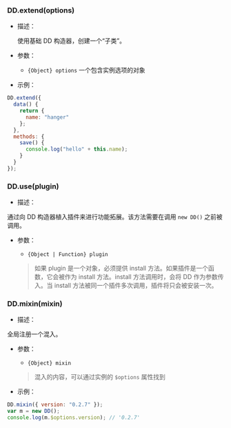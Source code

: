 ### DD.extend(options)

- 描述：

  使用基础 DD 构造器，创建一个“子类”。

- 参数：

  - `{Object} options` 一个包含实例选项的对象

- 示例：

```js
DD.extend({
  data() {
    return {
      name: "hanger"
    };
  },
  methods: {
    save() {
      console.log("hello" + this.name);
    }
  }
});
```

### DD.use(plugin)

- 描述：

通过向 DD 构造器植入插件来进行功能拓展。该方法需要在调用 `new DD()` 之前被调用。

- 参数：

  - `{Object | Function} plugin`

  > 如果 plugin 是一个对象，必须提供 install 方法。如果插件是一个函数，它会被作为 install 方法。install 方法调用时，会将 DD 作为参数传入。当 install 方法被同一个插件多次调用，插件将只会被安装一次。

### DD.mixin(mixin)

- 描述：

全局注册一个混入。

- 参数：

  - `{Object} mixin`

  > 混入的内容，可以通过实例的 `$options` 属性找到

- 示例：

```js
DD.mixin({ version: "0.2.7" });
var m = new DD();
console.log(m.$options.version); // '0.2.7'
```

